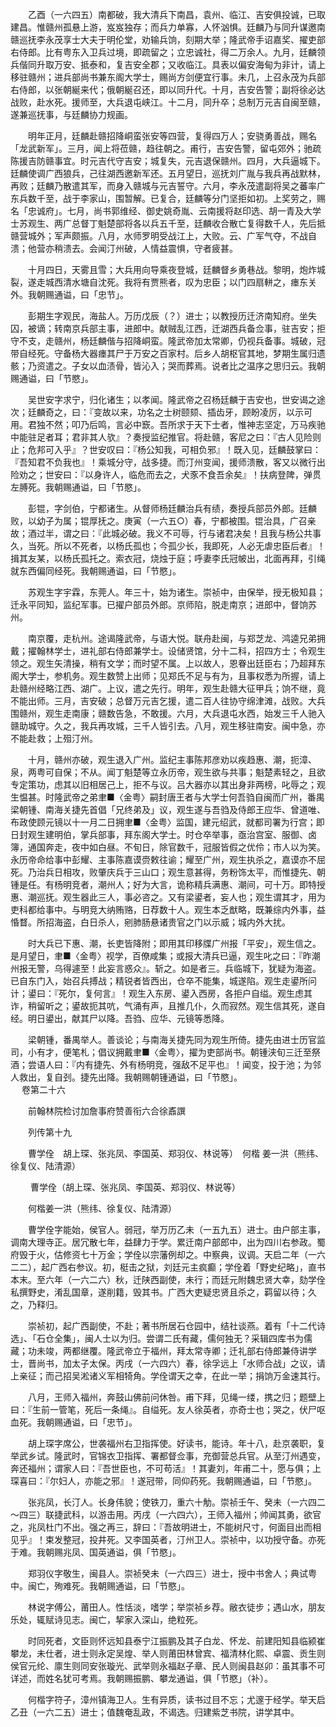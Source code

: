 <!-- { "loadSidebar": true } -->
　　乙酉（一六四五）南都破，我大清兵下南昌，袁州、临江、吉安俱投诚，已取建昌。惟赣州孤悬上游，岌岌独存；而兵力单寡，人怀汹惧。廷麟乃与同升谋邀南赣巡抚李永茂享士大夫于明伦堂，劝输兵饷，刻期大举；隆武帝手诏嘉奖、擢吏部右侍郎。比有粤东入卫兵过境，即疏留之；立忠诚社，得二万余人。九月，廷麟领兵偕同升取万安、抵泰和，复吉安全郡；又收临江。具表以偏安海甸为非计，请上移驻赣州；进兵部尚书兼东阁大学士，赐尚方剑便宜行事。未几，上召永茂为兵部右侍郎，以张朝綖来代；俄朝綖召还，即以同升代。十月，吉安告警；副将徐必达战败，赴水死。援师至，大兵退屯峡江。十二月，同升卒；总制万元吉自闽至赣，遂兼巡抚事，与廷麟协力规画。

　　明年正月，廷麟赴赣招降峒蛮张安等四营，复得四万人；安骁勇善战，赐名「龙武新军」。三月，闻上将莅赣，趋往朝之。甫行，吉安告警，留屯郊外；驰疏陈援吉防赣事宜。时元吉代守吉安；城复失，元吉退保赣州。四月，大兵逼城下。廷麟使调广西狼兵，己往湖西邀新军还。五月望日，巡抚刘广胤与我兵再战默林，再败；廷麟乃散遣其军，而身入赣城与元吉誓守。六月，李永茂遣副将吴之蕃率广东兵数千至，战于李家山，围暂解。已复合，廷麟等分门坚拒如初。上奖劳之，赐名「忠诚府」。七月，尚书郭维经、御史姚奇胤、云南援将赵印选、胡一青及大学士苏观生、两广总督丁魁楚部将各以兵五千至，廷麟收合散亡复得数千人，先后抵赣营城外；军声颇振。八月，水师罗明受战江上，大败。云、广军气夺，不战自溃；他营亦稍溃去。会闻汀州破，人情益震惧，守者疲甚。

　　十月四日，天雾且雪；大兵用向导乘夜登城，廷麟督乡勇巷战。黎明，炮炸城裂，遂走城西清水塘自沈死。我将有贾熊者，叹为忠臣；以门四扇軿之，瘗东关外。我朝赐通谥，曰「忠节」。

　　彭期生字观民，海盐人。万历戊辰（？）进士；以教授历迁济南知府。坐失囚，被谪；转南京兵部主事，进郎中。献贼乱江西，迁湖西兵备佥事，驻吉安；拒守不支，走赣州，杨廷麟偕与招降峒蛮。隆武帝加太常卿，仍视兵备事。城破，冠带自经死。守备杨大器瘗其尸于万安之百家村。后乡人胡枢官其地，梦期生属归遗骸；乃资遣之。子女以血渍骨，皆沁入；哭而葬焉。说者比之温序之思归云。我朝赐通谥，曰「节愍」。

　　吴世安字求宁，归化诸生；以孝闻。隆武帝之召杨廷麟于吉安也，世安谒之途次；廷麟奇之，曰：『变故以来，功名之士树颐颏、插齿牙，顾盼凌厉，以示可用。君独不然；叩乃后鸣，言必中窾。吾所求于天下士者，惟神志坚定，万马疾驰中能驻足者耳；君非其人欤』？奏授监纪推官。将赴赣，客尼之曰：『古人见险则止；危邦可入乎』？世安叹曰：『杨公知我，可相负邪』！既入见，廷麟鼓掌曰：『吾知君不负我也』！乘城分守，战多捷。而汀州变闻，援师溃散，客又以微行出险劝之；世安曰：『以身许人，临危而去之，犬豕不食吾余矣』！扶病登陴，弹贯左膊死。我朝赐通谥，曰「节愍」。

　　彭锟，字剑伯，宁都诸生。从督师杨廷麟治兵有绩，奏授兵部员外郎。廷麟败，以幼子为属；锟厚抚之。庚寅（一六五○）春，宁都被围。锟治具，广召亲故；酒过半，谓之曰：『此城必破。我义不可辱，行与诸君决矣！且我与杨公共事久，当死。所以不死者，以杨氏孤也；今孤少长，我即死，人必无虐忠臣后者』！揖其友某，以杨氏孤托之。索衣冠，烧烛于庭；呼妻李氏冠帔出，北面再拜，引绳就东西偏同经死。我朝赐通谥，曰「节愍」。

　　苏观生字宇霖，东莞人。年三十，始为诸生。崇祯中，由保举，授无极知县；迁永平同知，监纪军事。已擢户部员外郎。京师陷，脱走南京；进郎中，督饷苏州。

　　南京覆，走杭州。途谒隆武帝，与语大悦。联舟赴闽，与郑芝龙、鸿逵兄弟拥戴；擢翰林学士，进礼部右侍郎兼学士。设储贤馆，分十二科，招四方士；令观生领之。观生矢清操，稍有文学；而时望不属。上以故人，恩眷出廷臣右；乃超拜东阁大学士，参机务。观生数赞上出师；见郑氏不足与有为，且事权悉为所握，请上赴赣州经略江西、湖广。上议，遣之先行。明年，观生赴赣大征甲兵；饷不继，竟不能出师。三月，吉安破；总督万元吉乞援，遣二百人往协守绵津滩，战败。大兵围赣州，观生走南康；赣数告急，不敢援。六月，大兵退屯水西，始发三千人驰入赣助城守。久之，我兵再攻城，三千人皆引去。八月，观生移驻南安。闽中急，亦不能赴救；上殂汀州。

　　十月，赣州亦破，观生退入广州。监纪主事陈邦彦劝以疾趋惠、潮，扼漳、泉，两粤可自保；不从。闻丁魁楚等立永历帝，观生欲与共事；魁楚素轻之，且欲专定策功，虑其以旧相居己上，拒不与议。吕大器亦以其出身非两榜，叱辱之；观生愠甚。时隆武帝之弟聿■〈金粤〉嗣封唐王者与大学士何吾驺自闽而广州，番禺梁朝锺、南海关捷先首倡「兄终弟及」议，观生遂与吾驺及侍郎王应华、曾道唯、布政使顾元镜以十一月二日拥聿■〈金粤〉监国，建元绍武，就都司署为行宫；即日封观生建明伯，掌兵部事，拜东阁大学士。时仓卒举事，亟治宫室、服御、卤簿，通国奔走，夜中如白昼。不旬日，除官数千，冠服皆假之优伶；市人以为笑。永历帝命给事中彭耀、主事陈嘉谟赍敕往谕；耀至广州，观生执杀之，嘉谟亦不屈死。乃治兵日相攻，败肇庆兵于三山口；观生意甚得，务粉饰太平，而惟捷先、朝锺是任。有杨明竞者，潮州人；好为大言，诡称精兵满惠、潮间，可十万。即特授惠、潮巡抚。观生器此三人，事必咨之。又有梁鍙者，妄人也；观生谓其才，用为吏科都给事中。与明竞大纳贿赂，日荐数十人。观生本乏猷略，既兼综内外事，益惛瞀。所招海盗，白日杀人，剜肺肠悬诸贵官之门以示威；城内外大扰。

　　时大兵已下惠、潮，长吏皆降附；即用其印移牒广州报「平安」，观生信之。是月望日，聿■〈金粤〉视学，百僚咸集；或报大清兵已逼，观生叱之曰：『昨潮州报无警，乌得遽至！此妄言惑众』。斩之。如是者三。兵临城下，犹疑为海盗。已自东门入，始召兵搏战；精锐者皆西出，仓卒不能集，城遂陷。观生走鍙所问计；鍙曰：『死尔，复何言』！观生入东房、鍙入西房，各拒户自缢。观生虑其诈，稍留听之；鍙故扼其吭，气涌有声，且推几仆，久而寂然。观生信其死，遂自经。明日鍙出，献其尸以降。吾驺、应华、元镜等悉降。

　　梁朝锺，番禺举人。善谈论；与南海关捷先同为观生所倚。捷先由进士历官监司，小有才，便笔札；倡议拥戴聿■〈金粤〉，擢为吏部尚书。朝锺浃旬三迁至祭酒；尝语人曰：『内有捷先、外有杨明竞，强敌不足平也』！闻变，投于池；为邻人救出，复自刭。捷先出降。我朝赐朝锺通谥，曰「节愍」。  
　 
卷第二十六

　　前翰林院检讨加詹事府赞善衔六合徐鼒譔

　　列传第十九

　　曹学佺　胡上琛、张兆凤、李国英、郑羽仪、林说等）　何楷 姜一洪（熊纬、徐复仪、陆清源）

　　 曹学佺（胡上琛、张兆凤、李国英、郑羽仪、林说等）

　　何楷姜一洪（熊纬、徐复仪、陆清源）

　　曹学佺字能始，侯官人。弱冠，举万历乙未（一五九五）进士。由户部主事，调南大理寺正。居冗散七年，益肆力于学。累迁南户部郎中，出为四川右参政。蜀府毁于火，估修资七十万金；学佺以宗藩例却之。中察典，议调。天启二年（一六二二），起广西右参议。初，梃击之狱，刘廷元主疯癫；学佺着「野史纪略」，直书本末。至六年（一六二六）秋，迁陕西副使，未行；而廷元附魏忠贤大幸，劾学佺私撰野史，淆乱国章，遂削籍，毁其书。广西大吏疑忠贤且杀之，羁留以待；久之，乃释归。

　　崇祯初，起广西副使，不赴；著书所居石仓园中，结社谈燕。着有「十二代诗选」、「石仓全集」，闽人士以为归。尝谓二氏有藏，儒何独无？采辑四库书为儒藏；功未竣，两都继覆。隆武帝立于福州，拜太常寺卿；迁礼部右侍郎兼侍讲学士，晋尚书，加太子太保。丙戌（一六四六）春，徐孚远上「水师合战」之议，请上亲征；而己招吴淞诸义军相犄角。学佺谓天之幸，在此一举；捐饷万金速其行。

　　八月，王师入福州，奔鼓山佛前问休咎。甫下拜，见绳一缕，携之归；题壁上曰：『生前一管笔，死后一条绳』。自缢死。友人徐英者，亦奇士也；哭之，伏尸呕血死。我朝赐通谥，曰「忠节」。

　　胡上琛字席公，世袭福州右卫指挥使。好读书，能诗。年十八，赴京袭职，复举武乡试。隆武时，官锦衣卫指挥、署都督佥事，充御营总兵官。从至汀州遇变，奔还福州；谓家人曰：『吾世臣也，不可苟活』！其妻刘，年甫二十，愿与俱；上琛喜曰：『尔妇人，亦能之邪』！遂冠带，同仰药死。我朝赐通谥，曰「节愍」。

　　张兆凤，长汀人。长身伟貌；使铁刀，重六十觔。崇祯壬午、癸未（一六四二～四三）联捷武科，以游击用。丙戌（一六四六），王师入福州；帅闻其勇，欲官之，兆凤杜门不出。强之再三，辞曰：『吾故明进士，不能树尺寸，何面目出而相见乎』！束发整冠，投井死。又李国英者，汀州卫人。崇祯中，以功授守备。亦死于难。我朝赐兆凤、国英通谥，俱「节愍」。

　　郑羽仪字敬生，闽县人。崇祯癸未（一六四三）进士，授中书舍人；典试粤中。闽亡，殉难死。我朝赐通谥，曰「节愍」。

　　林说字傅公，莆田人。性恬淡，嗜学；举崇祯乡荐。敝衣徒步；遇山水，朋友乐处，辄赋诗见志。闽亡，挈家入深山，绝粒死。

　　时同死者，文臣则怀远知县泰宁江振鹏及其子白龙、怀龙、前建阳知县临颍崔攀龙，未仕者，进士则永定吴煌、举人则莆田林曾宾、福清林化熙、卓震、贡生则侯官元纶、廪生则同安张璇光、武举则永福赵子章、民人则闽县赵卯：虽其事不可详述，而姓名犹可考焉。我朝赐振鹏、攀龙通谥，俱「节愍」（补）。

　　何楷字符子，漳州镇海卫人。生有异质，读书过目不忘；尤邃于经学。举天启乙丑（一六二五）进士；值魏奄乱政，不谒选。归建紫芝书院，讲学其中。

